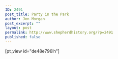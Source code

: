 ```yaml
---
ID: 2491
post_title: Party in the Park
author: Jon Morgan
post_excerpt: ""
layout: post
permalink: http://www.shepherdhistory.org/?p=2491
published: false
---
```

[pt_view id="de48e796lh"]